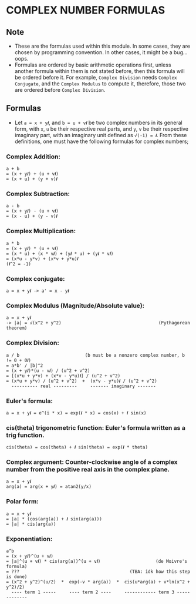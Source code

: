 # COMPLEX NUMBER FORMULAS

## Note
- These are the formulas used within this module. In some cases, they are chosen by programming convention. In other cases, it might be a bug... oops.
- Formulas are ordered by basic arithmetic operations first, unless another formula within them is not stated before, then this formula will be ordered before it. For example, `Complex Division` needs `Complex Conjugate`, and the `Complex Modulus` to compute it, therefore, those two are ordered before `Complex Division`.

## Formulas
* Let `a = x + y𝒊`, and `b = u + v𝒊` be two complex numbers in its general form, with `x`, `u` be their respective real parts, and `y`, `v` be their respective imaginary part, with an imaginary unit defined as `√(-1) = 𝒊`. From these definitions, one must have the following formulas for complex numbers;

### Complex Addition:
```
a + b
= (x + y𝒊) + (u + v𝒊)
= (x + u) + (y + v)𝒊
```

### Complex Subtraction:
```
a - b
= (x + y𝒊) - (u + v𝒊)
= (x - u) + (y - v)𝒊
```

### Complex Multiplication:
```
a * b
= (x + y𝒊) * (u + v𝒊)
= (x * u) + (x * v𝒊) + (y𝒊 * u) + (y𝒊 * v𝒊)
= (x*u - y*v) + (x*v + y*u)𝒊                                         (𝒊^2 = -1)
```

### Complex conjugate:
```
a = x + y𝒊 -> a' = x - y𝒊
```

### Complex Modulus (Magnitude/Absolute value):
```
a = x + y𝒊
-> |a| = √(x^2 + y^2)                                     (Pythagorean theorem)
```

### Complex Division:
```
a / b                         (b must be a nonzero complex number, b != 0 + 0𝒊)
= a*b' / |b|^2
= (x + y𝒊)*(u - v𝒊) / (u^2 + v^2)
= [(x*u + y*v) + (x*v - y*u)𝒊] / (u^2 + v^2)
= (x*u + y*v) / (u^2 + v^2)  +  (x*v - y*u)𝒊 / (u^2 + v^2)
  ---------- real ---------     ------- imaginary -------
```

### Euler's formula:
```
a = x + y𝒊 = e^(i * x) = exp(𝒊 * x) = cos(x) + 𝒊 sin(x)
```

### cis(theta) trigonometric function: Euler's formula written as a trig function.
```
cis(theta) = cos(theta) + 𝒊 sin(theta) = exp(𝒊 * theta)
```

### Complex argument: Counter-clockwise angle of a complex number from the positive real axis in the complex plane.
```
a = x + y𝒊
arg(a) = arg(x + y𝒊) = atan2(y/x)
```

### Polar form:
```
a = x + y𝒊
= |a| * (cos(arg(a)) + 𝒊 sin(arg(a)))
= |a| * cis(arg(a))
```

### Exponentiation:
```
a^b
= (x + y𝒊)^(u + v𝒊)
= |a|^(u + v𝒊) * cis(arg(a))^(u + v𝒊)                     (de Moivre's formula)
= ???                                          (TBA: idk how this step is done)
= (x^2 + y^2)^(u/2)  *  exp(-v * arg(a))  *  cis(u*arg(a) + v*ln(x^2 + y^2)/2)
  ---- term 1 -----     ---- term 2 ----     ------------ term 3 -------------
```